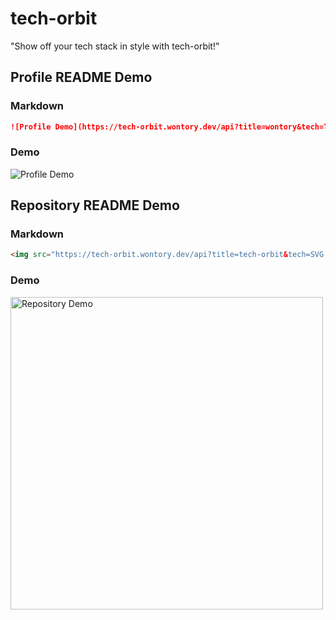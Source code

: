 # tech-orbit

"Show off your tech stack in style with tech-orbit!"

## Profile README Demo

### Markdown
```md
![Profile Demo](https://tech-orbit.wontory.dev/api?title=wontory&tech=Typescript,React,Next.js,Tailwind%20CSS&size=500)
```

### Demo
![Profile Demo](https://tech-orbit.wontory.dev/api?tech=Typescript,React,Next.js,Tailwind%20CSS&size=500&title=wontory)

## Repository README Demo

### Markdown
```md
<img src="https://tech-orbit.wontory.dev/api?title=tech-orbit&tech=SVG,Simple%20Icons,Next.js,TypeScript,Vercel&size=800" alt="Repository Demo" width="500"/>
```

### Demo
<img src="https://tech-orbit.wontory.dev/api?tech=SVG,Simple%20Icons,Next.js,TypeScript,Vercel&size=800&title=tech-orbit" alt="Repository Demo" width="500"/>
